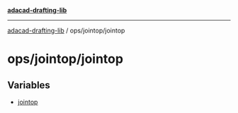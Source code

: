 [**adacad-drafting-lib**](../../../README.md)

***

[adacad-drafting-lib](../../../modules.md) / ops/jointop/jointop

# ops/jointop/jointop

## Variables

- [jointop](variables/jointop.md)
